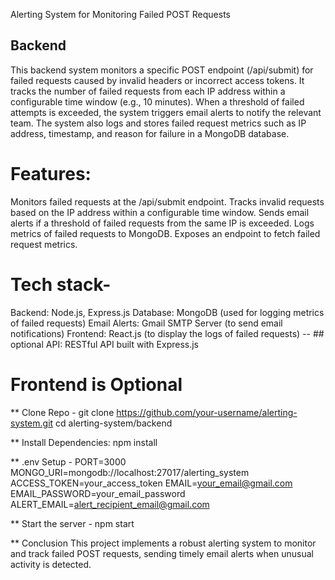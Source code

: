 Alerting System for Monitoring Failed POST Requests
## Backend
This backend system monitors a specific POST endpoint (/api/submit) for failed requests caused by invalid headers or incorrect access tokens. It tracks the number of failed requests from each IP address within a configurable time window (e.g., 10 minutes). When a threshold of failed attempts is exceeded, the system triggers email alerts to notify the relevant team. The system also logs and stores failed request metrics such as IP address, timestamp, and reason for failure in a MongoDB database.

# Features:
Monitors failed requests at the /api/submit endpoint.
Tracks invalid requests based on the IP address within a configurable time window.
Sends email alerts if a threshold of failed requests from the same IP is exceeded.
Logs metrics of failed requests to MongoDB.
Exposes an endpoint to fetch failed request metrics.

# Tech stack- 
Backend: Node.js, Express.js
Database: MongoDB (used for logging metrics of failed requests)
Email Alerts: Gmail SMTP Server (to send email notifications)
Frontend: React.js (to display the logs of failed requests)  -- ## optional
API: RESTful API built with Express.js

# Frontend is Optional

** Clone Repo - 
git clone https://github.com/your-username/alerting-system.git
cd alerting-system/backend

** Install Dependencies:
npm install

** .env Setup - 
PORT=3000
MONGO_URI=mongodb://localhost:27017/alerting_system
ACCESS_TOKEN=your_access_token
EMAIL=your_email@gmail.com
EMAIL_PASSWORD=your_email_password
ALERT_EMAIL=alert_recipient_email@gmail.com

** Start the server - 
npm start

** Conclusion
This project implements a robust alerting system to monitor and track failed POST requests, sending timely email alerts when unusual activity is detected.
